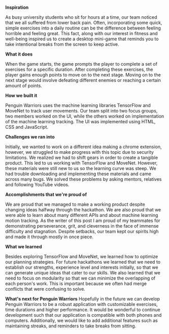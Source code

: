 **Inspiration**

As busy university students who sit for hours at a time, our team noticed that we all suffered from lower back pain. Often, incorporating some quick, simple exercises into a daily routine can be the difference between feeling horrible and feeling great. This fact, along with our interest in fitness and well-being inspired us to create a desktop mini-game that reminds you to take intentional breaks from the screen to keep active.

**What it does**

When the game starts, the game prompts the player to complete a set of exercises for a specific duration. After completing these exercises, the player gains enough points to move on to the next stage. Moving on to the next stage would involve defeating different enemies or reaching a certain amount of points.

**How we built it**

Penguin Warriors uses the machine learning libraries TensorFlow and MoveNet to track user movements. Our team split into two focus groups, two members worked on the UI, while the others worked on implementation of the machine learning tracking. The UI was implemented using HTML, CSS and JavaScript.

**Challenges we ran into**

Initially, we wanted to work on a different idea making a chrome extension, however, we struggled to make progress with this topic due to security limitations. We realized we had to shift gears in order to create a tangible product. This led to us working with TensorFlow and MoveNet. However, these materials were still new to us so the learning curve was steep. We had trouble downloading and implementing these materials and came across many bugs. We solved these problems by asking mentors, relatives and following YouTube videos.

**Accomplishments that we're proud of**

We are proud that we managed to make a working product despite changing ideas halfway through the hackathon. We are also proud that we were able to learn about many different APIs and about machine learning motion tracking. As the writer of this post I am proud of my teammates for demonstrating perseverance, grit, and cleverness in the face of immense difficulty and stagnation. Despite setbacks, our team kept our spirits high and made it through mostly in once piece.

**What we learned**

Besides exploring TensorFlow and MoveNet, we learned how to optimize our planning strategies. For future hackathons we learned that we need to establish our strengths, experience level and interests initially, so that we can generate unique ideas that cater to our skills. We also learned that we need to focus on modularity so that we can minimize the overlapping of each person's work. This is important because we often had merge conflicts that were confusing to solve.

**What's next for Penguin Warriors**
Hopefully in the future we can develop Penguin Warriors to be a robust application with customizable exercises, time durations and higher performance. It would be wonderful to continue development such that our application is compatible with both phones and computers. Additionally, we would like to add additional features such as maintaining streaks, and reminders to take breaks from sitting.
